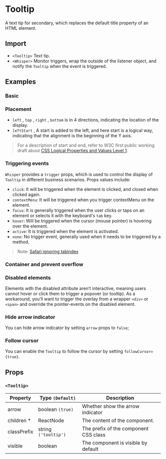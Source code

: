 # Tooltip

A text tip for secondary, which replaces the default title property of an HTML element.

## Import

<!--{include:<import-guide>}-->

- `<Tooltip>` Text tip.
- `<Whisper>` Monitor triggers, wrap the outside of the listener object, and notify the `Tooltip` when the event is triggered.

## Examples

### Basic

<!--{include:`basic.md`}-->

### Placement

- `left` , `top` , `right` , `bottom` is in 4 directions, indicating the location of the display.
- `leftStart` , A start is added to the left, and here start is a logical way, indicating that the alignment is the beginning of the Y axis.

> For a description of start and end, refer to W3C first public working draft about [CSS Logical Properties and Values Level 1](https://www.w3.org/TR/2017/WD-css-logical-1-20170518/).

<!--{include:`placement.md`}-->

### Triggering events

`Whisper` provides a `trigger` props, which is used to control the display of `Tooltip` in different business scenarios. Props values ​​include:

- `click`: It will be triggered when the element is clicked, and closed when clicked again.
- `contextMenu`: It will be triggered when you trigger contextMenu on the element.
- `focus`: It is generally triggered when the user clicks or taps on an element or selects it with the keyboard's `tab` key.
- `hover`: Will be triggered when the cursor (mouse pointer) is hovering over the element.
- `active`: It is triggered when the element is activated.
- `none`: No trigger event, generally used when it needs to be triggered by a method.

<!--{include:`trigger.md`}-->

> Note: [Safari ignoring tabindex](https://stackoverflow.com/questions/1848390/safari-ignoring-tabindex)

### Container and prevent overflow

<!--{include:`container.md`}-->

### Disabled elements

Elements with the disabled attribute aren’t interactive, meaning users cannot hover or click them to trigger a popover (or tooltip). As a workaround, you’ll want to trigger the overlay from a wrapper `<div>` or `<span>` and override the pointer-events on the disabled element.

<!--{include:`disabled-elements.md`}-->

### Hide arrow indicator

You can hide arrow indicator by setting `arrow` props to `false`;

<!--{include:`arrow.md`}-->

### Follow cursor

You can enable the `Tooltip` to follow the cursor by setting `followCursor={true}`.

<!--{include:`follow-cursor.md`}-->

## Props

### `<Tooltip>`

| Property    | Type `(Default)`     | Description                           |
| ----------- | -------------------- | ------------------------------------- |
| arrow       | boolean `(true)`     | Whether show the arrow indicator      |
| children \* | ReactNode            | The content of the component.         |
| classPrefix | string `('tooltip')` | The prefix of the component CSS class |
| visible     | boolean              | The component is visible by default   |

<!--{include:(components/whisper/en-US/props.md)}-->
<!--{include:(_common/types/placement-all.md)}-->
